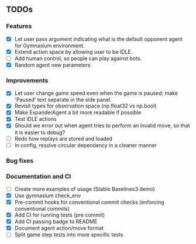 ## TODOs

### Features
- [x] Let user pass argument indicating what is the default opponent agent for Gymnasium environment.
- [x] Extend action space by allowing user to be IDLE.
- [ ] Add human control, so people can play against bots.
- [x] Random agent new parameters

### Improvements
- [x] Let user change game speed even when the game is paused; make 'Paused' text separate in the side panel.
- [x] Revisit types for observation space (np.float32 vs np.bool)
- [x] Make ExpanderAgent a bit more readable if possible
- [x] Test IDLE actions
- [x] Should we error out when agent tries to perform an invalid move, so that it is easier to debug?
- [ ] Redo how replays are stored and loaded
- [ ] In config, resolve circular dependency in a cleaner manner

### Bug fixes

### Documentation and CI
- [ ] Create more examples of usage (Stable Baselines3 demo)
- [x] Use gymnasium check_env
- [x] Pre-commit hooks for conventional commit checks (enforcing conventional commits)
- [x] Add CI for running tests (pre commit)
- [x] Add CI passing badge to README
- [x] Document agent action/move format
- [ ] Split game step tests into more specific tests
